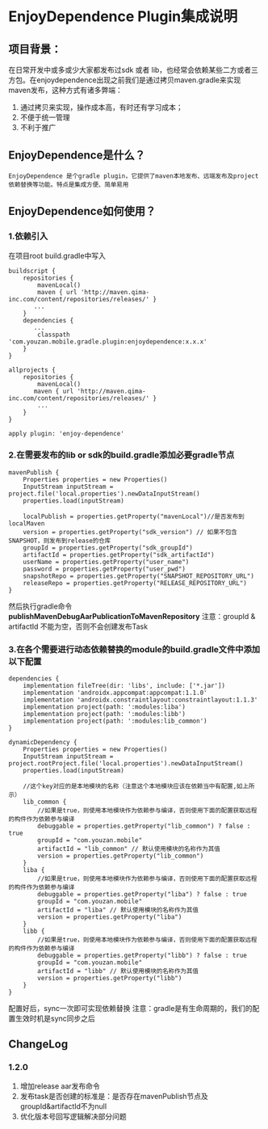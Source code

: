 # EnjoyDependence Plugin集成说明
## 项目背景：
在日常开发中或多或少大家都发布过sdk 或者 lib，也经常会依赖某些二方或者三方包。在enjoydependence出现之前我们是通过拷贝maven.gradle来实现maven发布，这种方式有诸多弊端：
1.    通过拷贝来实现，操作成本高，有时还有学习成本；
2. 不便于统一管理
3. 不利于推广
## EnjoyDependence是什么？
    EnjoyDependence 是个gradle plugin，它提供了maven本地发布、远端发布及project依赖替换等功能。特点是集成方便、简单易用
## EnjoyDependence如何使用？

### 1.依赖引入
在项目root build.gradle中写入
```
buildscript {
    repositories {
        mavenLocal()
        maven { url 'http://maven.qima-inc.com/content/repositories/releases/' }
       ...
    }
    dependencies {
       ...
        classpath 'com.youzan.mobile.gradle.plugin:enjoydependence:x.x.x'
    }
}

allprojects {
    repositories {
        mavenLocal()
       maven { url 'http://maven.qima-inc.com/content/repositories/releases/' }
        ...
    }
}

apply plugin: 'enjoy-dependence'
```

### 2.在需要发布的lib or sdk的build.gradle添加必要gradle节点

```
mavenPublish {
    Properties properties = new Properties()
    InputStream inputStream = project.file('local.properties').newDataInputStream()
    properties.load(inputStream)

    localPublish = properties.getProperty("mavenLocal")//是否发布到localMaven
    version = properties.getProperty("sdk_version") // 如果不包含SNAPSHOT，则发布到release的仓库
    groupId = properties.getProperty("sdk_groupId")
    artifactId = properties.getProperty("sdk_artifactId")
    userName = properties.getProperty("user_name")
    password = properties.getProperty("user_pwd")
    snapshotRepo = properties.getProperty("SNAPSHOT_REPOSITORY_URL")
    releaseRepo = properties.getProperty("RELEASE_REPOSITORY_URL")
}
```
然后执行gradle命令 **publishMavenDebugAarPublicationToMavenRepository**
注意：groupId & artifactId 不能为空，否则不会创建发布Task

### 3.在各个需要进行动态依赖替换的module的build.gradle文件中添加以下配置

```
dependencies {
    implementation fileTree(dir: 'libs', include: ['*.jar'])
    implementation 'androidx.appcompat:appcompat:1.1.0'
    implementation 'androidx.constraintlayout:constraintlayout:1.1.3'
    implementation project(path: ':modules:liba')
    implementation project(path: ':modules:libb')
    implementation project(path: ':modules:lib_common')
}

dynamicDependency {
    Properties properties = new Properties()
    InputStream inputStream = project.rootProject.file('local.properties').newDataInputStream()
    properties.load(inputStream)

    //这个key对应的是本地模块的名称（注意这个本地模块应该在依赖当中有配置,如上所示）
    lib_common {
        //如果是true，则使用本地模块作为依赖参与编译，否则使用下面的配置获取远程的构件作为依赖参与编译
        debuggable = properties.getProperty("lib_common") ? false : true
        groupId = "com.youzan.mobile"
        artifactId = "lib_common" // 默认使用模块的名称作为其值
        version = properties.getProperty("lib_common")
    }
    liba {
        //如果是true，则使用本地模块作为依赖参与编译，否则使用下面的配置获取远程的构件作为依赖参与编译
        debuggable = properties.getProperty("liba") ? false : true
        groupId = "com.youzan.mobile"
        artifactId = "liba" // 默认使用模块的名称作为其值
        version = properties.getProperty("liba")
    }
    libb {
        //如果是true，则使用本地模块作为依赖参与编译，否则使用下面的配置获取远程的构件作为依赖参与编译
        debuggable = properties.getProperty("libb") ? false : true
        groupId = "com.youzan.mobile"
        artifactId = "libb" // 默认使用模块的名称作为其值
        version = properties.getProperty("libb")
    }
}
```
配置好后，sync一次即可实现依赖替换
注意：gradle是有生命周期的，我们的配置生效时机是sync同步之后

## ChangeLog
### 1.2.0
1.  增加release aar发布命令
2.  发布task是否创建的标准是：是否存在mavenPublish节点及groupId&artifactId不为null
3.  优化版本号回写逻辑解决部分问题


